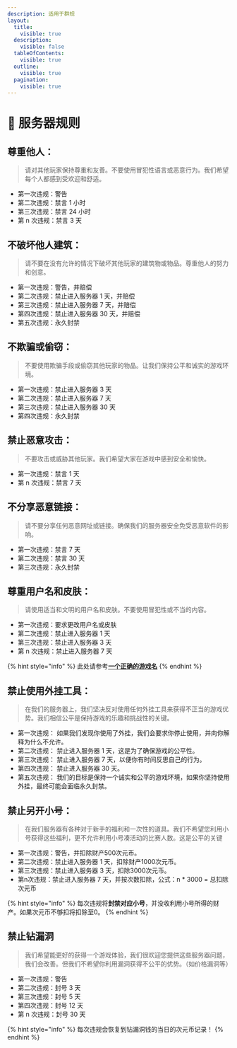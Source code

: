 ```yaml
---
description: 适用于群规
layout:
  title:
    visible: true
  description:
    visible: false
  tableOfContents:
    visible: true
  outline:
    visible: true
  pagination:
    visible: true
---
```


# 📃 服务器规则

## 尊重他人：

> 请对其他玩家保持尊重和友善。不要使用冒犯性语言或恶意行为。我们希望每个人都感到受欢迎和舒适。

* 第一次违规：警告
* 第二次违规：禁言 1 小时
* 第三次违规：禁言 24 小时
* 第 n 次违规：禁言 3 天

## 不破坏他人建筑：

> 请不要在没有允许的情况下破坏其他玩家的建筑物或物品。尊重他人的努力和创意。

* 第一次违规：警告，并赔偿
* 第二次违规：禁止进入服务器 1 天，并赔偿
* 第三次违规：禁止进入服务器 7 天，并赔偿
* 第四次违规：禁止进入服务器 30 天，并赔偿
* 第五次违规：永久封禁

## 不欺骗或偷窃：

> 不要使用欺骗手段或偷窃其他玩家的物品。让我们保持公平和诚实的游戏环境。

* 第一次违规：禁止进入服务器 3 天
* 第二次违规：禁止进入服务器 7 天
* 第三次违规：禁止进入服务器 30 天
* 第四次违规：永久封禁

## 禁止恶意攻击：

> 不要攻击或威胁其他玩家。我们希望大家在游戏中感到安全和愉快。

* 第一次违规：禁言 1 天
* 第 n 次违规：禁言 7 天

## 不分享恶意链接：

> 请不要分享任何恶意网址或链接。确保我们的服务器安全免受恶意软件的影响。

* 第一次违规：禁言 7 天
* 第二次违规：禁言 30 天
* 第三次违规：永久封禁

## 尊重用户名和皮肤：

> 请使用适当和文明的用户名和皮肤。不要使用冒犯性或不当的内容。

* 第一次违规：要求更改用户名或皮肤
* 第二次违规：禁止进入服务器 1 天
* 第三次违规：禁止进入服务器 3 天
* 第 n 次违规：禁止进入服务器 7 天&#x20;

{% hint style="info" %}
此处请参考[**一个正确的游戏名**](../gai-shu/yi-ge-zheng-que-de-you-xi-ming.md#4.-bi-mian-min-gan-nei-rong)
{% endhint %}

## 禁止使用外挂工具：

> 在我们的服务器上，我们坚决反对使用任何外挂工具来获得不正当的游戏优势。我们相信公平是保持游戏的乐趣和挑战性的关键。

* 第一次违规： 如果我们发现你使用了外挂，我们会要求你停止使用，并向你解释为什么不允许。
* 第二次违规： 禁止进入服务器 1 天，这是为了确保游戏的公平性。
* 第三次违规： 禁止进入服务器 7 天，以便你有时间反思自己的行为。
* 第四次违规： 禁止进入服务器 30 天。
* 第五次违规： 我们的目标是保持一个诚实和公平的游戏环境，如果你坚持使用外挂，最终可能会面临永久封禁。

## 禁止另开小号：

> 在我们服务器有各种对于新手的福利和一次性的道具。我们不希望您利用小号获得这些福利，更不允许利用小号凑活动的比赛人数。这是公平的关键

* 第一次违规：警告，并扣除财产500次元币。
* 第二次违规：禁止进入服务器 1 天，扣除财产1000次元币。
* 第三次违规：禁止进入服务器 3 天，扣除3000次元币。
* 第n次违规：禁止进入服务器 7 天，并按次数扣除，公式：n \* 3000 = 总扣除次元币&#x20;

{% hint style="info" %}
每次违规将**封禁对应小号**，并没收利用小号所得的财产。如果次元币不够扣将扣除至0。
{% endhint %}

## 禁止钻漏洞

> 我们希望能更好的获得一个游戏体验，我们很欢迎您提供这些服务器问题，我们会改善。但我们不希望你利用漏洞获得不公平的优势。（如价格漏洞等）

* 第一次违规：警告
* 第二次违规：封号 3 天
* 第三次违规：封号 5 天
* 第四次违规：封号 12 天
* 第 n 次违规：封号 30 天

{% hint style="info" %}
每次违规会恢复到钻漏洞钱的当日的次元币记录！
{% endhint %}
